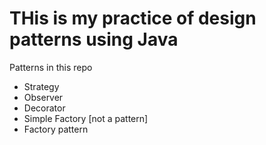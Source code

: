 THis is my practice of design patterns using Java
=================================================

Patterns in this repo

* Strategy
* Observer
* Decorator
* Simple Factory [not a pattern]
* Factory pattern

